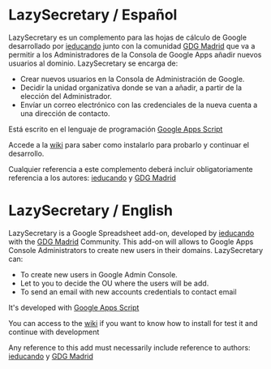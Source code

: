 # LazySecretary / Español

LazySecretary es un complemento para las hojas de cálculo de Google desarrollado por <a href="http://ieducando.com" target="_blank">ieducando</a> junto con la comunidad <a href="https://plus.google.com/u/0/b/108412825091483733423/communities/106561953391669938292" target="_blank">GDG Madrid</a> que va a permitir a los Administradores de la Consola de Google Apps añadir nuevos usuarios al dominio. LazySecretary se encarga de:
- Crear nuevos usuarios en la Consola de Administración de Google.
- Decidir la unidad organizativa donde se van a añadir, a partir de la elección del Administrador.
- Envíar un correo electrónico con las credenciales de la nueva cuenta a una dirección de contacto.

Está escrito en el lenguaje de programación <a href="https://developers.google.com/apps-script/" target="_blank">Google Apps Script</a>

Accede a la <a href="https://github.com/pedro-ieducando/LazySecretary/wiki">wiki</a> para saber como instalarlo para probarlo y continuar el desarrollo.

Cualquier referencia a este complemento deberá incluir obligatoriamente referencia a los autores: <a href="http://ieducando.com" target="_blank">ieducando</a> y <a href="https://plus.google.com/u/0/b/108412825091483733423/communities/106561953391669938292" target="_blank">GDG Madrid</a>


# LazySecretary / English

LazySecretary is a Google Spreadsheet add-on, developed by <a href="http://ieducando.com" target="_blank">ieducando</a> with the <a href="https://plus.google.com/u/0/b/108412825091483733423/communities/106561953391669938292" target="_blank">GDG Madrid</a> Community. This add-on will allows to Google Apps Console Administrators to create new users in their domains. LazySecretary can:
- To create new users in Google Admin Console.
- Let to you to decide the OU where the users will be add.
- To send an email with new accounts credentials to contact email

It's developed with <a href="https://developers.google.com/apps-script/" target="_blank">Google Apps Script</a>

You can access to the <a href="https://github.com/pedro-ieducando/LazySecretary/wiki">wiki</a> if you want to know how to install for test it and continue with development


Any reference to this add must necessarily include reference to authors: <a href="http://ieducando.com" target="_blank">ieducando</a> y <a href="https://plus.google.com/u/0/b/108412825091483733423/communities/106561953391669938292" target="_blank">GDG Madrid</a>
